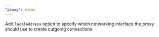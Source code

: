 ```yaml
---
"proxy": minor
---
```


Add `localAddress` option to specify which networking interface the proxy should use to create outgoing connections
